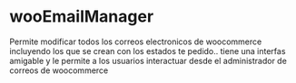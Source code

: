 # wooEmailManager
Permite modificar todos los correos electronicos de woocommerce incluyendo los que se crean con los estados te pedido.. tiene una interfas amigable y le permite a los usuarios interactuar desde el administrador de correos de woocommerce
